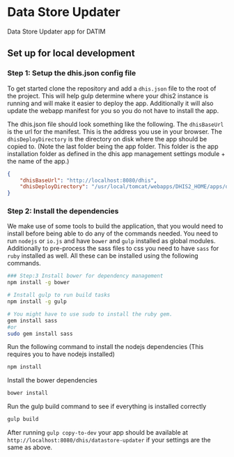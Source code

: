 # Data Store Updater

Data Store Updater app for DATIM

## Set up for local development

### Step 1: Setup the dhis.json config file
To get started clone the repository and add a `dhis.json` file to the root of the project. This will help gulp determine where your dhis2 instance is running and will make it easier to deploy the app. Additionally it will also update the webapp manifest for you so you do not have to install the app.

The dhis.json file should look something like the following.
The `dhisBaseUrl` is the url for the manifest. This is the address you use in your browser.
The `dhisDeployDirectory` is the directory on disk where the app should be copied to. (Note the last folder being the app folder. This folder is the app installation folder as defined in the dhis app management settings module + the name of the app.)

```json
{
    "dhisBaseUrl": "http://localhost:8080/dhis",
    "dhisDeployDirectory": "/usr/local/tomcat/webapps/DHIS2_HOME/apps/datastore-updater/"
}
```

### Step 2: Install the dependencies
We make use of some tools to build the application, that you would need to install before being able to do any of the commands needed. You need to run `nodejs` or `io.js` and have `bower` and `gulp` installed as global modules. Additionally to pre-process the sass files to css you need to have `sass` for `ruby` installed as well. All these can be installed using the following commands.

```bash
### Step:3 Install bower for dependency management
npm install -g bower

# Install gulp to run build tasks
npm install -g gulp

# You might have to use sudo to install the ruby gem.
gem install sass 
#or
sudo gem install sass 
```

Run the following command to install the nodejs dependencies (This requires you to have nodejs installed)
```bash
npm install
```

Install the bower dependencies
```bash
bower install
```

Run the gulp build command to see if everything is installed correctly
```bash
gulp build
```

After running `gulp copy-to-dev` your app should be available at `http://localhost:8080/dhis/datastore-updater` if your settings are the same as above.